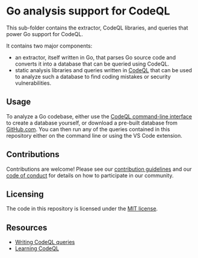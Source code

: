 # Go analysis support for CodeQL

This sub-folder contains the extractor, CodeQL libraries, and queries that power Go
support for CodeQL.

It contains two major components:
  - an extractor, itself written in Go, that parses Go source code and converts it into a database
    that can be queried using CodeQL.
  - static analysis libraries and queries written in [CodeQL](https://codeql.github.com/docs/) that can be
    used to analyze such a database to find coding mistakes or security vulnerabilities.

## Usage

To analyze a Go codebase, either use the [CodeQL command-line
interface](https://codeql.github.com/docs/codeql-cli/) to create a database yourself, or
download a pre-built database from [GitHub.com](https://docs.github.com/en/code-security/codeql-cli/using-the-codeql-cli/creating-codeql-databases#downloading-databases-from-githubcom). You can then run any of the
queries contained in this repository either on the command line or using the VS Code extension.

## Contributions

Contributions are welcome! Please see our [contribution guidelines](CONTRIBUTING.md) and our
[code of conduct](CODE_OF_CONDUCT.md) for details on how to participate in our community.

## Licensing

The code in this repository is licensed under the [MIT license](LICENSE).

## Resources

- [Writing CodeQL queries](https://codeql.github.com/docs/writing-codeql-queries/codeql-queries/)
- [Learning CodeQL](https://codeql.github.com/docs/writing-codeql-queries/ql-tutorials/)
